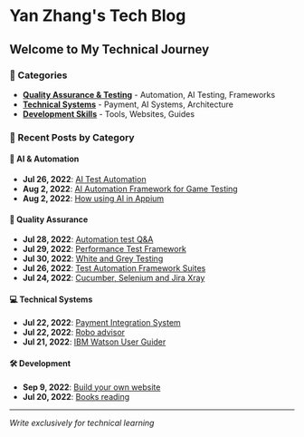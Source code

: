# Yan Zhang's Tech Blog

## Welcome to My Technical Journey

### 📂 Categories

- [**Quality Assurance & Testing**](/quality-assurance/) - Automation, AI Testing, Frameworks
- [**Technical Systems**](/technical-systems/) - Payment, AI Systems, Architecture
- [**Development Skills**](/development-skills/) - Tools, Websites, Guides

### 📝 Recent Posts by Category

#### 🤖 AI & Automation
- **Jul 26, 2022**: [AI Test Automation](/2022/07/26/AI-Test-Automation.html)
- **Aug 2, 2022**: [AI Automation Framework for Game Testing](/2022/08/02/AI-Automation-Framework-for-Game-Testing.html)
- **Aug 2, 2022**: [How using AI in Appium](/2022/08/02/How-using-AI-in-Appium.html)

#### 🧪 Quality Assurance
- **Jul 28, 2022**: [Automation test Q&A](/2022/07/28/Automation-test-Q&A.html)
- **Jul 29, 2022**: [Performance Test Framework](/2022/07/29/Performance-Test-Framework.html)
- **Jul 30, 2022**: [White and Grey Testing](/2022/07/30/White-and-Grey-Testing.html)
- **Jul 26, 2022**: [Test Automation Framework Suites](/2022/07/26/Test-Automation-Framework-Suites.html)
- **Jul 24, 2022**: [Cucumber, Selenium and Jira Xray](/2022/07/24/Cucumber,-Selenium-and-Jira-Xray.html)

#### 💻 Technical Systems
- **Jul 22, 2022**: [Payment Integration System](/2022/07/22/Payment-Integration-System.html)
- **Jul 22, 2022**: [Robo advisor](/2022/07/22/Robo-advisor.html)
- **Jul 21, 2022**: [IBM Watson User Guider](/2022/07/21/IBM-Watson-User-Guider.html)

#### 🛠️ Development
- **Sep 9, 2022**: [Build your own website](/2022/09/09/Build-your-own-website.html)
- **Jul 20, 2022**: [Books reading](/2022/07/20/books-reading.html)

---

*Write exclusively for technical learning*
